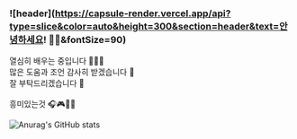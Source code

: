 ### ![header](https://capsule-render.vercel.app/api?type=slice&color=auto&height=300&section=header&text=안녕하세요! 👋😃&fontSize=90)
열심히 배우는 중입니다 📘📕📙 <br>
많은 도움과 조언 감사히 받겠습니다 📝 <br>
잘 부탁드리겠습니다 🙏 <br>
<Br>
흥미있는것 🎧🎮🍖💪

![Anurag's GitHub stats](https://github-readme-stats.vercel.app/api?username=yeongjunsgit&show_icons=true&theme=radical)

<!--
**yeongjunsgit/yeongjunsgit** is a ✨ _special_ ✨ repository because its `README.md` (this file) appears on your GitHub profile.

Here are some ideas to get you started:

- 🔭 I’m currently working on ...
- 🌱 I’m currently learning ...
- 👯 I’m looking to collaborate on ...
- 🤔 I’m looking for help with ...
- 💬 Ask me about ...
- 📫 How to reach me: ...
- 😄 Pronouns: ...
- ⚡ Fun fact: ...
-->
